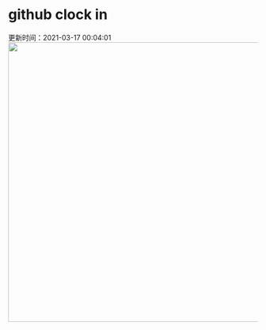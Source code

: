 # github clock in
更新时间：2021-03-17 00:04:01
 <img style="-webkit-user-select: none;margin: auto;cursor: zoom-in;" src="https://cn.bing.com/th?id=OHR.Inisheer_ZH-CN9014668825_1920x1080.jpg&rf=LaDigue_1920x1080.jpg&pid=hp" width="1004" height="564"> 